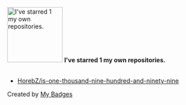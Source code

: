 <img src="https://my-badges.github.io/my-badges/self-star.png" alt="I&apos;ve starred 1 my own repositories." title="I&apos;ve starred 1 my own repositories." width="128">
<strong>I&apos;ve starred 1 my own repositories.</strong>
<br><br>

- <a href="https://github.com/HorebZ/is-one-thousand-nine-hundred-and-ninety-nine">HorebZ/is-one-thousand-nine-hundred-and-ninety-nine</a>


Created by <a href="https://github.com/my-badges/my-badges">My Badges</a>